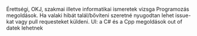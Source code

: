 Érettségi, OKJ, szakmai illetve informatikai ismeretek vizsga Programozás megoldások. Ha valaki hibát talál/bővíteni szeretné nyugodtan lehet issue-kat vagy pull requesteket küldeni.
UI: a C# és a Cpp megoldások out of datek lehetnek
